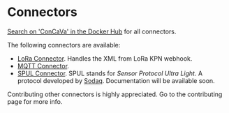 # Connectors

[Search on 'ConCaVa' in the Docker Hub](https://hub.docker.com/search/?q=concava) for all connectors.

The following connectors are available:

- [LoRa Connector](https://github.com/kukua/concava-lora-connector). Handles the XML from LoRa KPN webhook.
- [MQTT Connector](https://github.com/kukua/concava-mqtt-connector).
- [SPUL Connector](https://github.com/kukua/concava-spul-connector). SPUL stands for _Sensor Protocol Ultra Light_. A protocol developed by [Sodaq](http://sodaq.com/). Documentation will be available soon.

<!-- TODO: Link to contribute page -->

Contributing other connectors is highly appreciated. Go to the contributing page for more info.
